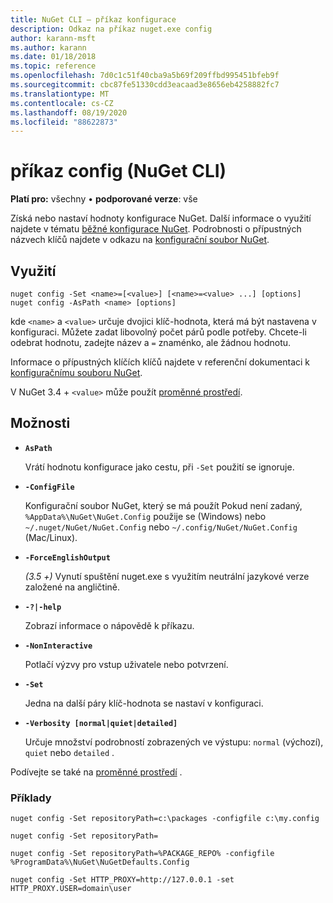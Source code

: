 ```yaml
---
title: NuGet CLI – příkaz konfigurace
description: Odkaz na příkaz nuget.exe config
author: karann-msft
ms.author: karann
ms.date: 01/18/2018
ms.topic: reference
ms.openlocfilehash: 7d0c1c51f40cba9a5b69f209ffbd995451bfeb9f
ms.sourcegitcommit: cbc87fe51330cdd3eacaad3e8656eb4258882fc7
ms.translationtype: MT
ms.contentlocale: cs-CZ
ms.lasthandoff: 08/19/2020
ms.locfileid: "88622873"
---
```

# <a name="config-command-nuget-cli"></a>příkaz config (NuGet CLI)

**Platí pro:** všechny &bullet; **podporované verze**: vše

Získá nebo nastaví hodnoty konfigurace NuGet. Další informace o využití najdete v tématu [běžné konfigurace NuGet](../../consume-packages/configuring-nuget-behavior.md). Podrobnosti o přípustných názvech klíčů najdete v odkazu na [konfigurační soubor NuGet](../nuget-config-file.md).

## <a name="usage"></a>Využití

```cli
nuget config -Set <name>=[<value>] [<name>=<value> ...] [options]
nuget config -AsPath <name> [options]
```

kde `<name>` a `<value>` určuje dvojici klíč-hodnota, která má být nastavena v konfiguraci. Můžete zadat libovolný počet párů podle potřeby. Chcete-li odebrat hodnotu, zadejte název a `=` znaménko, ale žádnou hodnotu.

Informace o přípustných klíčích klíčů najdete v referenční dokumentaci k [konfiguračnímu souboru NuGet](../nuget-config-file.md).

V NuGet 3.4 + `<value>` může použít [proměnné prostředí](cli-ref-environment-variables.md).

## <a name="options"></a>Možnosti


- **`AsPath`**

  Vrátí hodnotu konfigurace jako cestu, při `-Set` použití se ignoruje.

- **`-ConfigFile`**

  Konfigurační soubor NuGet, který se má použít Pokud není zadaný, `%AppData%\NuGet\NuGet.Config` použije se (Windows) nebo `~/.nuget/NuGet/NuGet.Config` nebo `~/.config/NuGet/NuGet.Config` (Mac/Linux).

- **`-ForceEnglishOutput`**

  *(3.5 +)* Vynutí spuštění nuget.exe s využitím neutrální jazykové verze založené na angličtině.

- **`-?|-help`**

  Zobrazí informace o nápovědě k příkazu.

- **`-NonInteractive`**

  Potlačí výzvy pro vstup uživatele nebo potvrzení.

- **`-Set`**

  Jedna na další páry klíč-hodnota se nastaví v konfiguraci.

- **`-Verbosity [normal|quiet|detailed]`**

  Určuje množství podrobností zobrazených ve výstupu: `normal` (výchozí), `quiet` nebo `detailed` .

Podívejte se také na [proměnné prostředí](cli-ref-environment-variables.md) .

### <a name="examples"></a>Příklady

```cli
nuget config -Set repositoryPath=c:\packages -configfile c:\my.config

nuget config -Set repositoryPath=

nuget config -Set repositoryPath=%PACKAGE_REPO% -configfile %ProgramData%\NuGet\NuGetDefaults.Config

nuget config -Set HTTP_PROXY=http://127.0.0.1 -set HTTP_PROXY.USER=domain\user
```
